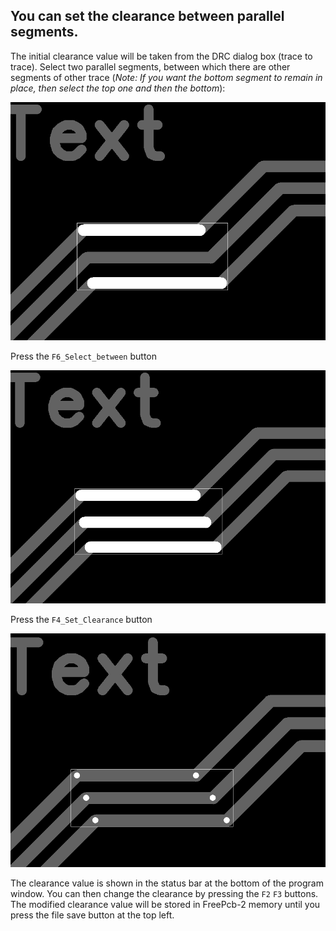 ## You can set the clearance between parallel segments. 
The initial clearance value will be taken from the DRC dialog box (trace to trace). Select two parallel segments, between which there are other segments of other trace (_Note: If you want the bottom segment to remain in place, then select the top one and then the bottom_):

![clearance between parallel segments](pictures/set_cl1.png)

Press the `F6_Select_between` button

![clearance between parallel segments](pictures/set_cl2.png)

Press the `F4_Set_Clearance` button

![clearance between parallel segments](pictures/set_cl3.png)

The clearance value is shown in the status bar at the bottom of the program window. You can then change the clearance by pressing the `F2` `F3` buttons. The modified clearance value will be stored in FreePcb-2 memory until you press the file save button at the top left.

